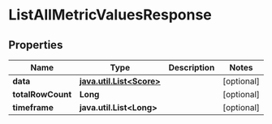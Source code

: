 

# ListAllMetricValuesResponse

## Properties

Name | Type | Description | Notes
------------ | ------------- | ------------- | -------------
**data** | [**java.util.List&lt;Score&gt;**](Score.md) |  |  [optional]
**totalRowCount** | **Long** |  |  [optional]
**timeframe** | **java.util.List&lt;Long&gt;** |  |  [optional]



